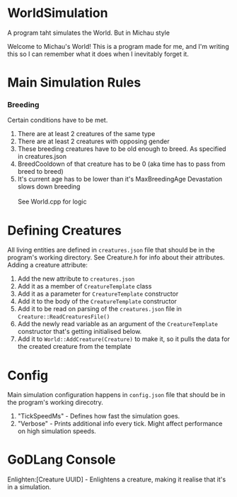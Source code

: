 # WorldSimulation
A program taht simulates the World. But in Michau style

Welcome to Michau's World! This is a program made for me, and I'm writing this so I can remember what it does when I inevitably forget it.

# Main Simulation Rules
### Breeding
Certain conditions have to be met.
1. There are at least 2 creatures of the same type
2. There are at least 2 creatures with opposing gender
3. These breeding creatures have to be old enough to breed. As specified in creatures.json
4. BreedCooldown of that creature has to be 0 (aka time has to pass from breed to breed)
5. It's current age has to be lower than it's MaxBreedingAge
Devastation slows down breeding <br> <br>
See World.cpp for logic

# Defining Creatures
All living entities are defined in `creatures.json` file that should be in the program's working directory. See Creature.h for info about their attributes. <br>
Adding a creature attribute: 
1. Add the new attribute to `creatures.json`
2. Add it as a member of `CreatureTemplate` class
3. Add it as a parameter for `CreatureTemplate` constructor
4. Add it to the body of the `CreatureTemplate` constructor
5. Add it to be read on parsing of the `creatures.json` file in `Creature::ReadCreaturesFile()`
6. Add the newly read variable as an argument of the `CreatureTemplate` constructor that's getting initialised below.
7. Add it to `World::AddCreature(Creature)` to make it, so it pulls the data for the created creature from the template

# Config
Main simulation configuration happens in `config.json` file that should be in the program's working direcotry.
1. "TickSpeedMs" - Defines how fast the simulation goes.
2. "Verbose" - Prints additional info every tick. Might affect performance on high simulation speeds.

# GoDLang Console
Enlighten:[Creature UUID] - Enlightens a creature, making it realise that it's in a simulation.
